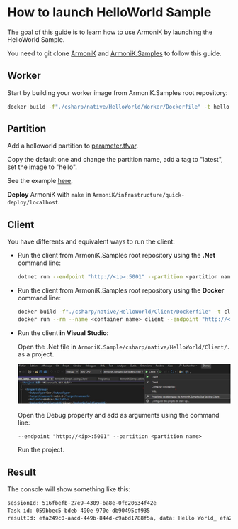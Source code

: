 # How to launch HelloWorld Sample

The goal of this guide is to learn how to use ArmoniK by launching the HelloWorld Sample.

You need to git clone [ArmoniK](https://github.com/aneoconsulting/ArmoniK/tree/main) and [ArmoniK.Samples](https://github.com/aneoconsulting/ArmoniK.Samples) to follow this guide.

## Worker

Start by building your worker image from ArmoniK.Samples root repository:

```bash
docker build -f"./csharp/native/HelloWorld/Worker/Dockerfile" -t hello "./csharp/native/"
```

## Partition

Add a helloworld partition to [parameter.tfvar](../../../../infrastructure/quick-deploy/localhost/parameters.tfvars).

Copy the default one and change the partition name, add a tag to "latest", set the image to "hello".

See the example [here](https://github.com/aneoconsulting/ArmoniK/blob/main/.docs/content/2.guide/1.how-to/how-to-configure-partitions.md).

**Deploy** ArmoniK with `make` in `ArmoniK/infrastructure/quick-deploy/localhost`.

## Client

   You have differents and equivalent ways to run the client:

- Run the client from ArmoniK.Samples root repository using the **.Net** command line:

   ```bash
   dotnet run --endpoint "http://<ip>:5001" --partition <partition name> --project csharp/native/HelloWorld/Client
   ```

- Run the client from ArmoniK.Samples root repository using the **Docker** command line:

   ```bash
   docker build -f"./csharp/native/HelloWorld/Client/Dockerfile" -t client "./csharp/native/"
   docker run --rm --name <container name> client --endpoint "http://<ip>:5001" --partition <partition name>
   ```

- Run the client **in Visual Studio**:

   Open the .Net file in `ArmoniK.Sample/csharp/native/HelloWorld/Client/.` as a project.

   ![Debug property](./Debug-property.jpg)

   Open the Debug property and add as arguments using the command line:

   ```args
   --endpoint "http://<ip>:5001" --partition <partition name>
   ```

   Run the project.

## Result

The console will show something like this:

```bash
sessionId: 516fbefb-27e9-4309-ba8e-0fd20634f42e
Task id: 059bbec5-bdeb-490e-970e-db90495cf935
resultId: efa249c0-aacd-449b-844d-c9abd1788f5a, data: Hello World_ efa249c0-aacd-449b-844d-c9abd1788f5a
```
